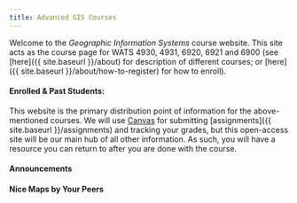 ```yaml
---
title: Advanced GIS Courses
---
```


Welcome to the *Geographic Information Systems* course website. This site acts as the course page for WATS 4930, 4931, 6920, 6921 and 6900 (see [here]({{ site.baseurl }}/about) for description of different courses; or [here]({{ site.baseurl }}/about/how-to-register) for how to enroll).

#### Enrolled & Past Students:

This website is the primary distribution point of information for the above-mentioned courses. We will use [Canvas](https://usu.instructure.com/courses/446138) for submitting [assignments]({{ site.baseurl }}/assignments) and tracking your grades, but this open-access site will be our main hub of all other information. As such, you will have a resource you can return to after you are done with the course.



#### Announcements



#### Nice Maps by Your Peers
